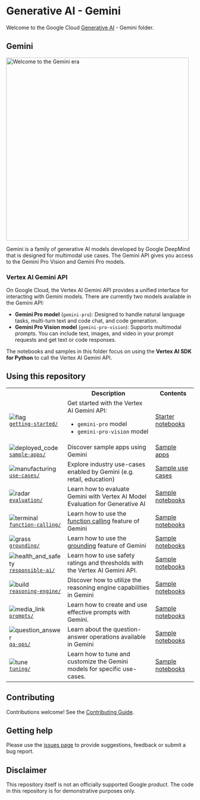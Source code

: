 # Generative AI - Gemini

Welcome to the Google Cloud [Generative AI](https://cloud.google.com/ai/generative-ai/) - Gemini folder.

## Gemini

<!-- markdownlint-disable MD033 -->
<img src="https://lh3.googleusercontent.com/eDr6pYKs1tT0iK0nt3pPhvVlP2Wn96fbGqbWgBAARRZ7isej037g_tWobjV8zQkxOsWzJuEH8p-fksczXUOeqxGZZIo_HUCdkn8q-a4fuwATD7Q9Xrs=w2456-l100-sg-rj-c0xffffff" style="width:35em" alt="Welcome to the Gemini era">
<!-- markdownlint-enable MD033 -->

Gemini is a family of generative AI models developed by Google DeepMind that is designed for multimodal use cases. The Gemini API gives you access to the Gemini Pro Vision and Gemini Pro models.

### Vertex AI Gemini API

On Google Cloud, the Vertex AI Gemini API provides a unified interface for interacting with Gemini models. There are currently two models available in the Gemini API:

- **Gemini Pro model** (`gemini-pro`): Designed to handle natural language tasks, multi-turn text and code chat, and code generation.
- **Gemini Pro Vision model** (`gemini-pro-vision`): Supports multimodal prompts. You can include text, images, and video in your prompt requests and get text or code responses.

The notebooks and samples in this folder focus on using the **Vertex AI SDK for Python** to call the Vertex AI Gemini API.

## Using this repository

<!-- markdownlint-disable MD033 -->
<table>
  <tr>
    <th></th>
    <th style="text-align: center;">Description</th>
    <th style="text-align: center;">Contents</th>
  </tr>
  <tr>
    <td>
      <img src="https://fonts.gstatic.com/s/i/short-term/release/googlesymbols/flag/default/40px.svg" alt="flag">
      <br>
      <a href="getting-started/"><code>getting-started/</code></a>
    </td>
    <td>Get started with the Vertex AI Gemini API:
      <ul>
        <li><code>gemini-pro</code> model</li>
        <li><code>gemini-pro-vision</code> model</li>
      </ul>
    </td>
    <td><a href="getting-started/">Starter notebooks</a></td>
  </tr>
  <tr>
    <td>
      <img src="https://fonts.gstatic.com/s/i/short-term/release/googlesymbols/deployed_code/default/40px.svg" alt="deployed_code">
      <br>
      <a href="sample-apps/"><code>sample-apps/</code></a>
    </td>
    <td>Discover sample apps using Gemini</td>
    <td><a href="sample-apps/">Sample apps</a></td>
  </tr>
  <tr>
    <td>
      <img src="https://fonts.gstatic.com/s/i/short-term/release/googlesymbols/manufacturing/default/40px.svg" alt="manufacturing">
      <br>
      <a href="use-cases/"><code>use-cases/</code></a>
    </td>
    <td>
      Explore industry use-cases enabled by Gemini (e.g. retail, education)
    </td>
    <td><a href="use-cases/">Sample use cases</a></td>
  </tr>
  <tr>
    <td>
      <img src="https://fonts.gstatic.com/s/i/short-term/release/googlesymbols/radar/default/40px.svg" alt="radar">
      <br>
      <a href="evaluation/"><code>evaluation/</code></a>
    </td>
    <td>Learn how to evaluate Gemini with Vertex AI Model Evaluation for Generative AI</td>
    <td><a href="evaluation/">Sample notebooks</a></td>
  </tr>
  <tr>
    <td>
      <img src="https://fonts.gstatic.com/s/i/short-term/release/googlesymbols/terminal/default/40px.svg" alt="terminal">
      <br>
      <a href="function-calling/"><code>function-calling/</code></a>
    </td>
    <td>
        Learn how to use the <a href="https://cloud.google.com/vertex-ai/docs/generative-ai/multimodal/function-calling">function calling</a> feature of Gemini
    </td>
    <td><a href="function-calling/">Sample notebooks</a></td>
  </tr>
  <tr>
    <td>
      <img src="https://fonts.gstatic.com/s/i/short-term/release/googlesymbols/grass/default/40px.svg" alt="grass">
      <br>
      <a href="grounding/"><code>grounding/</code></a>
    </td>
    <td>
        Learn how to use the <a href="https://cloud.google.com/vertex-ai/generative-ai/docs/grounding/overview">grounding</a> feature of Gemini
    </td>
    <td><a href="grounding/">Sample notebooks</a></td>
  </tr>
  <tr>
    <td>
      <img src="https://fonts.gstatic.com/s/i/short-term/release/googlesymbols/health_and_safety/default/40px.svg" alt="health_and_safety">
      <br>
      <a href="responsible-ai/"><code>responsible-ai/</code></a>
    </td>
    <td>Learn how to use safety ratings and thresholds with the Vertex AI Gemini API.</td>
    <td><a href="responsible-ai/">Sample notebooks</a></td>
  </tr>
  <tr>
    <td>
      <img src="https://fonts.gstatic.com/s/i/short-term/release/googlesymbols/build/default/40px.svg" alt="build">
      <br>
      <a href="reasoning-engine/"><code>reasoning-engine/</code></a>
    </td>
    <td>
        Discover how to utilize the reasoning engine capabilities in Gemini
    </td>
    <td><a href="reasoning-engine/">Sample notebooks</a></td>
  </tr>
  <tr>
    <td>
      <img src="https://fonts.gstatic.com/s/i/short-term/release/googlesymbols/media_link/default/40px.svg" alt="media_link">
      <br>
      <a href="prompts/"><code>prompts/</code></a>
    </td>
    <td>Learn how to create and use effective prompts with Gemini.</td>
    <td><a href="prompts/">Sample notebooks</a></td>
  </tr>
  <tr>
    <td>
      <img src="https://fonts.gstatic.com/s/i/short-term/release/googlesymbols/question_answer/default/40px.svg" alt="question_answer">
      <br>
      <a href="qa-ops/"><code>qa-ops/</code></a>
    </td>
    <td>Learn about the question-answer operations available in Gemini</td>
    <td><a href="qa-ops/">Sample notebooks</a></td>
  </tr>
  <tr>
    <td>
      <img src="https://fonts.gstatic.com/s/i/short-term/release/googlesymbols/tune/default/40px.svg" alt="tune">
      <br>
      <a href="tuning/"><code>tuning/</code></a>
    </td>
    <td>Learn how to tune and customize the Gemini models for specific use-cases.</td>
    <td><a href="tuning/">Sample notebooks</a></td>
  </tr>
</table>
<!-- markdownlint-enable MD033 -->

## Contributing

Contributions welcome! See the [Contributing Guide](https://github.com/GoogleCloudPlatform/generative-ai/blob/main/CONTRIBUTING.md).

## Getting help

Please use the [issues page](https://github.com/GoogleCloudPlatform/generative-ai/issues) to provide suggestions, feedback or submit a bug report.

## Disclaimer

This repository itself is not an officially supported Google product. The code in this repository is for demonstrative purposes only.
